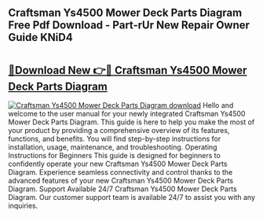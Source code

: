 ## Craftsman Ys4500 Mower Deck Parts Diagram Free Pdf Download - Part-rUr New Repair Owner Guide KNiD4

# <h2><a href="http://dfmz1mp.blite.top/?on=Craftsman+Ys4500+Mower+Deck+Parts+Diagram">🔗Download New 👉🔴 Craftsman Ys4500 Mower Deck Parts Diagram</a></h2>

[![Craftsman Ys4500 Mower Deck Parts Diagram download](https://i.imgur.com/lujVjoI.png)](http://dfmz1mp.blite.top/?on=Craftsman+Ys4500+Mower+Deck+Parts+Diagram)
Hello and welcome to the user manual for your newly integrated Craftsman Ys4500 Mower Deck Parts Diagram. This guide is here to help you make the most of your product by providing a comprehensive overview of its features, functions, and benefits. You will find step-by-step instructions for installation, usage, maintenance, and troubleshooting. Operating Instructions for Beginners This guide is designed for beginners to confidently operate your new Craftsman Ys4500 Mower Deck Parts Diagram. Experience seamless connectivity and control thanks to the advanced features of your new Craftsman Ys4500 Mower Deck Parts Diagram. Support Available 24/7 Craftsman Ys4500 Mower Deck Parts Diagram. Our customer support team is available 24/7 to assist you with any inquiries.
